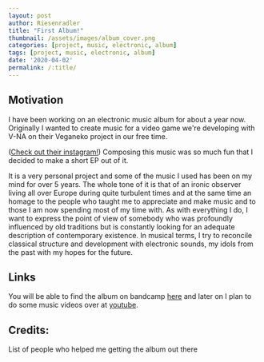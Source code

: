 ```yaml
---
layout: post
author: Riesenradler
title: "First Album!"
thumbnail: /assets/images/album_cover.png
categories: [project, music, electronic, album]
tags: [project, music, electronic, album]
date: '2020-04-02'
permalink: /:title/
---
```


## Motivation

I have been working on an electronic music album for about a year now. Originally I wanted to create music
for a video game we're developing with V-NA on their Veganeko project in our free time.
<!--more-->
<!-- put this at the end of what we wish to have as an excerpt -->
([Check out their instagram!](https://www.instagram.com/veganekoweirdo/))
Composing this music was so much fun that I decided to make a short EP out of it.

It is a very personal project and some of the music I used has been on my mind for over 5 years. The whole tone of it is
that of an ironic observer living all over Europe during quite turbulent times and at the same time an homage to the people
who taught me to appreciate and make music and to those I am now spending most of my time with. As with everything I do,
I want to express the point of view of somebody who was profoundly influenced by old traditions but is constantly looking
for an adequate description of contemporary existence.
In musical terms, I try to reconcile classical structure and development with electronic sounds, my idols from the past with my hopes for the future.

## Links

You will be able to find the album on bandcamp [here]() and later on I plan to do some music videos over at [youtube](https://www.youtube.com/channel/UCkyf5Jj3E-74nGi9W7a3xmQ).


## Credits:

List of people who helped me getting the album out there
